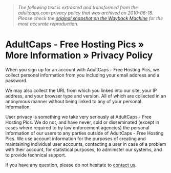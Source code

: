> *The following text is extracted and transformed from the adultcaps.com privacy policy that was archived on 2010-06-18. Please check the [original snapshot on the Wayback Machine](https://web.archive.org/web/20100618062756id_/http%3A//adultcaps.com/info.php%3Fact%3Dprivacy_policy) for the most accurate reproduction.*

# AdultCaps - Free Hosting Pics » More Information » Privacy Policy

When you sign up for an account with AdultCaps - Free Hosting Pics, we collect personal information from you including your email address and a password. 

We may also collect the URL from which you linked into our site, your IP address, and your browser type and version. All of which are collected in an anonymous manner without being linked to any of your personal information. 

User privacy is something we take very seriously at AdultCaps - Free Hosting Pics. We do not, and have never, sold or disseminated (except in cases where required to by law enforcement agencies) the personal information of our users to any parties outside of AdultCaps - Free Hosting Pics. We use account information for the purposes of creating and maintaining individual user accounts, contacting a user in case of a problem with their account, for statistical purposes, to administer our systems, and to provide technical support. 

If you have any question, please do not hesitate to [contact us](http://www.adultcaps.com/contact.php?act=contact_us). 
